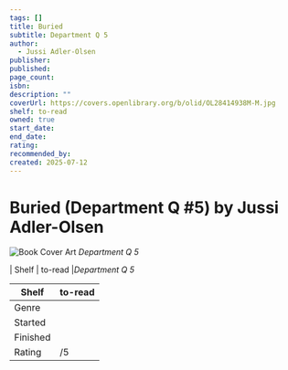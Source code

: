 ```yaml
---
tags: []
title: Buried
subtitle: Department Q 5
author:
  - Jussi Adler-Olsen
publisher:
published:
page_count:
isbn:
description: ""
coverUrl: https://covers.openlibrary.org/b/olid/OL28414938M-M.jpg
shelf: to-read
owned: true
start_date:
end_date:
rating:
recommended_by:
created: 2025-07-12
---
```


# Buried (Department Q #5) by Jussi Adler-Olsen

![Book Cover Art](https://covers.openlibrary.org/b/olid/OL28414938M-M.jpg)
_Department Q 5_

| Shelf | to-read |_Department Q 5_

| Shelf | to-read |
| --- | --- |
| Genre |  |
| Started |  |
| Finished |  |
| Rating | /5 |

